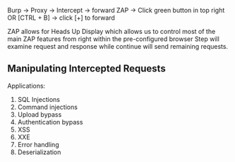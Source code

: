 
Burp -> Proxy -> Intercept -> forward
ZAP -> Click green button in top right OR [CTRL + B] -> click [+] to forward

ZAP allows for Heads Up Display which allows us to control most of the main ZAP features from right within the pre-configured browser
Step will examine request and response while continue will send remaining requests.


## Manipulating Intercepted Requests

Applications:
1. SQL Injections
2. Command injections
3. Upload bypass
4. Authentication bypass
5. XSS
6. XXE
7. Error handling
8. Deserialization
